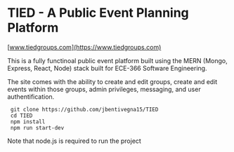 # TIED - A Public Event Planning Platform

[www.tiedgroups.com](https://www.tiedgroups.com)

This is a fully functinoal public event platform built using the MERN (Mongo, Express, React, Node) stack built for ECE-366 Software Engineering.

The site comes with the ability to create and edit groups, create and edit events within those groups, admin privileges, messaging, and user authentification.  

```
 git clone https://github.com/jbentivegna15/TIED
 cd TIED
 npm install
 npm run start-dev
```

Note that node.js is required to run the project

